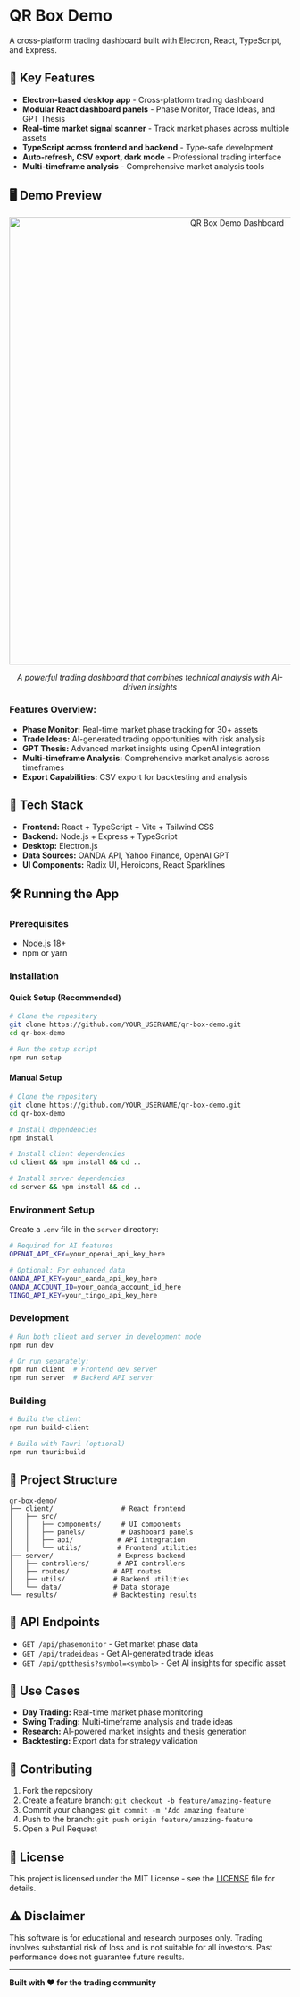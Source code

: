# QR Box Demo

A cross-platform trading dashboard built with Electron, React, TypeScript, and Express.

## 🧠 Key Features

- **Electron-based desktop app** - Cross-platform trading dashboard
- **Modular React dashboard panels** - Phase Monitor, Trade Ideas, and GPT Thesis
- **Real-time market signal scanner** - Track market phases across multiple assets
- **TypeScript across frontend and backend** - Type-safe development
- **Auto-refresh, CSV export, dark mode** - Professional trading interface
- **Multi-timeframe analysis** - Comprehensive market analysis tools

## 🖥️ Demo Preview

<div align="center">
  <img src="https://via.placeholder.com/800x400/1f2937/ffffff?text=QR+Box+Demo+Dashboard" alt="QR Box Demo Dashboard" width="800"/>
  
  *A powerful trading dashboard that combines technical analysis with AI-driven insights*
</div>

### Features Overview:
- **Phase Monitor:** Real-time market phase tracking for 30+ assets
- **Trade Ideas:** AI-generated trading opportunities with risk analysis
- **GPT Thesis:** Advanced market insights using OpenAI integration
- **Multi-timeframe Analysis:** Comprehensive market analysis across timeframes
- **Export Capabilities:** CSV export for backtesting and analysis

## 🚀 Tech Stack

- **Frontend:** React + TypeScript + Vite + Tailwind CSS
- **Backend:** Node.js + Express + TypeScript
- **Desktop:** Electron.js
- **Data Sources:** OANDA API, Yahoo Finance, OpenAI GPT
- **UI Components:** Radix UI, Heroicons, React Sparklines

## 🛠️ Running the App

### Prerequisites
- Node.js 18+ 
- npm or yarn

### Installation

#### Quick Setup (Recommended)
```bash
# Clone the repository
git clone https://github.com/YOUR_USERNAME/qr-box-demo.git
cd qr-box-demo

# Run the setup script
npm run setup
```

#### Manual Setup
```bash
# Clone the repository
git clone https://github.com/YOUR_USERNAME/qr-box-demo.git
cd qr-box-demo

# Install dependencies
npm install

# Install client dependencies
cd client && npm install && cd ..

# Install server dependencies  
cd server && npm install && cd ..
```

### Environment Setup

Create a `.env` file in the `server` directory:

```bash
# Required for AI features
OPENAI_API_KEY=your_openai_api_key_here

# Optional: For enhanced data
OANDA_API_KEY=your_oanda_api_key_here
OANDA_ACCOUNT_ID=your_oanda_account_id_here
TINGO_API_KEY=your_tingo_api_key_here
```

### Development

```bash
# Run both client and server in development mode
npm run dev

# Or run separately:
npm run client  # Frontend dev server
npm run server  # Backend API server
```

### Building

```bash
# Build the client
npm run build-client

# Build with Tauri (optional)
npm run tauri:build
```

## 📁 Project Structure

```
qr-box-demo/
├── client/                 # React frontend
│   ├── src/
│   │   ├── components/     # UI components
│   │   ├── panels/         # Dashboard panels
│   │   ├── api/           # API integration
│   │   └── utils/         # Frontend utilities
├── server/                # Express backend
│   ├── controllers/       # API controllers
│   ├── routes/           # API routes
│   ├── utils/            # Backend utilities
│   └── data/             # Data storage
└── results/              # Backtesting results
```

## 🔧 API Endpoints

- `GET /api/phasemonitor` - Get market phase data
- `GET /api/tradeideas` - Get AI-generated trade ideas  
- `GET /api/gptthesis?symbol=<symbol>` - Get AI insights for specific asset

## 🎯 Use Cases

- **Day Trading:** Real-time market phase monitoring
- **Swing Trading:** Multi-timeframe analysis and trade ideas
- **Research:** AI-powered market insights and thesis generation
- **Backtesting:** Export data for strategy validation

## 🤝 Contributing

1. Fork the repository
2. Create a feature branch: `git checkout -b feature/amazing-feature`
3. Commit your changes: `git commit -m 'Add amazing feature'`
4. Push to the branch: `git push origin feature/amazing-feature`
5. Open a Pull Request

## 📄 License

This project is licensed under the MIT License - see the [LICENSE](LICENSE) file for details.

## ⚠️ Disclaimer

This software is for educational and research purposes only. Trading involves substantial risk of loss and is not suitable for all investors. Past performance does not guarantee future results.

---

**Built with ❤️ for the trading community** 